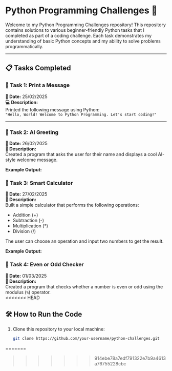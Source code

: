 # Python Programming Challenges 🚀

Welcome to my Python Programming Challenges repository! This repository contains solutions to various beginner-friendly Python tasks that I completed as part of a coding challenge. Each task demonstrates my understanding of basic Python concepts and my ability to solve problems programmatically.

---

## 📋 Tasks Completed

### 🔹 Task 1: Print a Message
**📆 Date:** 25/02/2025  
**💻 Description:**  
Printed the following message using Python:  
`"Hello, World! Welcome to Python Programming. Let's start coding!"`


---

### 🔹 Task 2: AI Greeting
**📆 Date:** 26/02/2025  
**🤖 Description:**  
Created a program that asks the user for their name and displays a cool AI-style welcome message.  

**Example Output:**  

### 🔹 Task 3: Smart Calculator
**📆 Date:** 27/02/2025  
**🧮 Description:**  
Built a simple calculator that performs the following operations:  
- Addition (+)  
- Subtraction (-)  
- Multiplication (*)  
- Division (/)  

The user can choose an operation and input two numbers to get the result.  

**Example Output:**  

### 🔹 Task 4: Even or Odd Checker
**📆 Date:** 01/03/2025  
**🎯 Description:**  
Created a program that checks whether a number is even or odd using the modulus (`%`) operator.  
<<<<<<< HEAD


## 🛠️ How to Run the Code

1. Clone this repository to your local machine:  
   ```bash
   git clone https://github.com/your-username/python-challenges.git
=======
>>>>>>> 914ebe78a7edf791322e7b9a4613a76755228cbc
